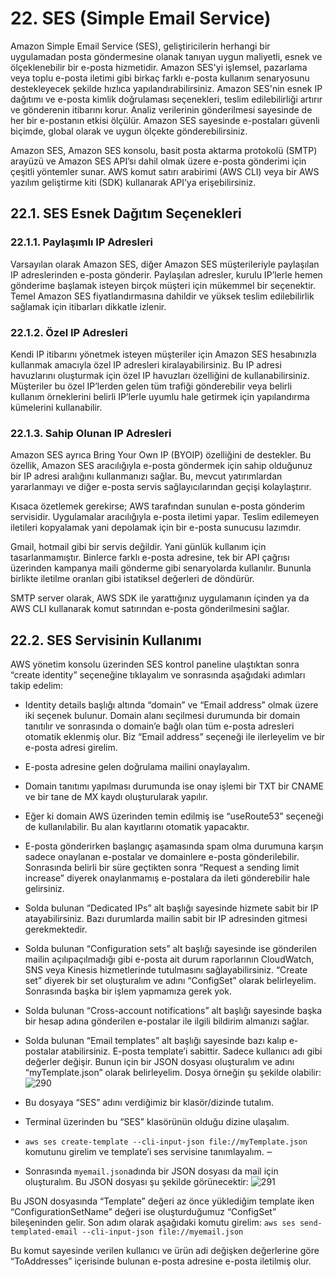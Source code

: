 ﻿# 22. SES (Simple Email Service)
Amazon Simple Email Service (SES), geliştiricilerin herhangi bir uygulamadan posta göndermesine olanak tanıyan uygun maliyetli, esnek ve ölçeklenebilir bir e-posta hizmetidir. Amazon SES'yi işlemsel, pazarlama veya toplu e-posta iletimi gibi birkaç farklı e-posta kullanım senaryosunu destekleyecek şekilde hızlıca yapılandırabilirsiniz. Amazon SES'nin esnek IP dağıtımı ve e-posta kimlik doğrulaması seçenekleri, teslim edilebilirliği artırır ve gönderenin itibarını korur. Analiz verilerinin gönderilmesi sayesinde de her bir e-postanın etkisi ölçülür. Amazon SES sayesinde e-postaları güvenli biçimde, global olarak ve uygun ölçekte gönderebilirsiniz. 

Amazon SES, Amazon SES konsolu, basit posta aktarma protokolü (SMTP) arayüzü ve Amazon SES API’sı dahil olmak üzere e-posta gönderimi için çeşitli yöntemler sunar. AWS komut satırı arabirimi (AWS CLI) veya bir AWS yazılım geliştirme kiti (SDK) kullanarak API’ya erişebilirsiniz.

## 22.1. SES Esnek Dağıtım Seçenekleri

### 22.1.1. Paylaşımlı IP Adresleri
Varsayılan olarak Amazon SES, diğer Amazon SES müşterileriyle paylaşılan IP adreslerinden e-posta gönderir. Paylaşılan adresler, kurulu IP’lerle hemen gönderime başlamak isteyen birçok müşteri için mükemmel bir seçenektir. Temel Amazon SES fiyatlandırmasına dahildir ve yüksek teslim edilebilirlik sağlamak için itibarları dikkatle izlenir.

### 22.1.2. Özel IP Adresleri
Kendi IP itibarını yönetmek isteyen müşteriler için Amazon SES hesabınızla kullanmak amacıyla özel IP adresleri kiralayabilirsiniz. Bu IP adresi havuzlarını oluşturmak için özel IP havuzları özelliğini de kullanabilirsiniz. Müşteriler bu özel IP’lerden gelen tüm trafiği gönderebilir veya belirli kullanım örneklerini belirli IP’lerle uyumlu hale getirmek için yapılandırma kümelerini kullanabilir.

### 22.1.3. Sahip Olunan IP Adresleri
Amazon SES ayrıca Bring Your Own IP (BYOIP) özelliğini de destekler. Bu özellik, Amazon SES aracılığıyla e-posta göndermek için sahip olduğunuz bir IP adresi aralığını kullanmanızı sağlar. Bu, mevcut yatırımlardan yararlanmayı ve diğer e-posta servis sağlayıcılarından geçişi kolaylaştırır. 

Kısaca özetlemek gerekirse; AWS tarafından sunulan e-posta gönderim servisidir. Uygulamalar aracılığıyla e-posta iletimi yapar. Teslim edilemeyen iletileri kopyalamak yani depolamak için bir e-posta sunucusu lazımdır. 

Gmail, hotmail gibi bir servis değildir. Yani günlük kullanım için tasarlanmamıştır. Binlerce farklı e-posta adresine, tek bir API çağrısı üzerinden kampanya maili gönderme gibi senaryolarda kullanılır. Bununla birlikte iletilme oranları gibi istatiksel değerleri de döndürür. 

SMTP server olarak, AWS SDK ile yarattığınız uygulamanın içinden ya da AWS CLI kullanarak komut satırından e-posta gönderilmesini sağlar.

## 22.2. SES Servisinin Kullanımı
AWS yönetim konsolu üzerinden SES kontrol paneline ulaştıktan sonra “create identity” seçeneğine tıklayalım ve sonrasında aşağıdaki adımları takip edelim:

- Identity details başlığı altında “domain” ve “Email address” olmak üzere iki seçenek bulunur. Domain alanı seçilmesi durumunda bir domain tanıtılır ve sonrasında o domain’e bağlı olan tüm e-posta adresleri otomatik eklenmiş olur. Biz “Email address” seçeneği ile ilerleyelim ve bir e-posta adresi girelim. 
- E-posta adresine gelen doğrulama mailini onaylayalım.
- Domain tanıtımı yapılması durumunda ise onay işlemi bir TXT bir CNAME ve bir tane de MX kaydı oluşturularak yapılır. 
- Eğer ki domain AWS üzerinden temin edilmiş ise “useRoute53” seçeneği de kullanılabilir. Bu alan kayıtlarını otomatik yapacaktır. 
- E-posta gönderirken başlangıç aşamasında spam olma durumuna karşın sadece onaylanan e-postalar ve domainlere e-posta gönderilebilir. Sonrasında belirli bir süre geçtikten sonra “Request a sending limit increase” diyerek onaylanmamış e-postalara da ileti gönderebilir hale gelirsiniz. 
- Solda bulunan “Dedicated IPs” alt başlığı sayesinde hizmete sabit bir IP atayabilirsiniz. Bazı durumlarda mailin sabit bir IP adresinden gitmesi gerekmektedir. 
- Solda bulunan “Configuration sets” alt başlığı sayesinde ise gönderilen mailin açılıpaçılmadığı gibi e-posta ait durum raporlarının CloudWatch, SNS veya Kinesis hizmetlerinde tutulmasını sağlayabilirsiniz. “Create set” diyerek bir set oluşturalım ve adını “ConfigSet” olarak belirleyelim. Sonrasında başka bir işlem yapmamıza gerek yok. 
- Solda bulunan “Cross-account notifications” alt başlığı sayesinde başka bir hesap adına gönderilen e-postalar ile ilgili bildirim almanızı sağlar. 
- Solda bulunan “Email templates” alt başlığı sayesinde bazı kalıp e-postalar atabilirsiniz. E-posta template’i sabittir. Sadece kullanıcı adı gibi değerler değişir. Bunun için bir JSON dosyası oluşturalım ve adını “myTemplate.json” olarak belirleyelim. Dosya örneğin şu şekilde olabilir:
![290](https://github.com/fatihes1/AWS-ile-Bulut-Bilisimin-Temelleri/assets/54971670/57bb8e74-f357-4832-8ed7-d66454d16d22)

- Bu dosyaya “SES” adını verdiğimiz bir klasör/dizinde tutalım. 
- Terminal üzerinden bu “SES” klasörünün olduğu dizine ulaşalım. 
-  ``aws ses create-template --cli-input-json file://myTemplate.json`` komutunu girelim ve template’i ses servisine tanımlayalım. ‒ 
- Sonrasında ``myemail.json``adında bir JSON dosyası da mail için oluşturalım. Bu JSON dosyası şu şekilde görünecektir:
![291](https://github.com/fatihes1/AWS-ile-Bulut-Bilisimin-Temelleri/assets/54971670/651f2f70-72ae-4b50-8f66-a8f0d834a373)

Bu JSON dosyasında “Template” değeri az önce yüklediğim template iken “ConfigurationSetName” değeri ise oluşturduğumuz “ConfigSet” bileşeninden gelir. Son adım olarak aşağıdaki komutu girelim:
``aws ses send-templated-email --cli-input-json file://myemail.json``

Bu komut sayesinde verilen kullanıcı ve ürün adi değişken değerlerine göre “ToAddresses” içerisinde bulunan e-posta adresine e-posta iletilmiş olur.


